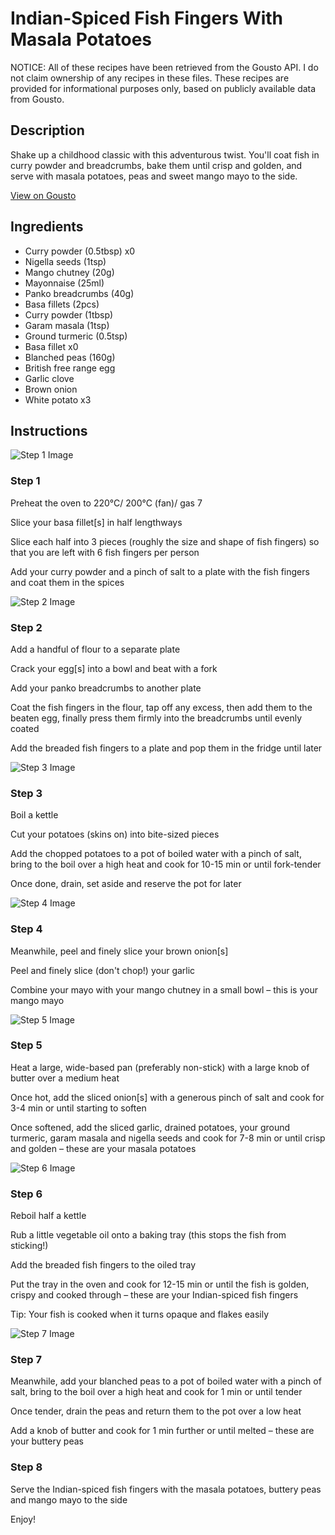 # Indian-Spiced Fish Fingers With Masala Potatoes 

NOTICE: All of these recipes have been retrieved from the Gousto API. I do not claim ownership of any recipes in these files. These recipes are provided for informational purposes only, based on publicly available data from Gousto.

## Description

Shake up a childhood classic with this adventurous twist. You'll coat fish in curry powder and breadcrumbs, bake them until crisp and golden, and serve with masala potatoes, peas and sweet mango mayo to the side.

[View on Gousto](https://www.gousto.co.uk/recipes/cookbook/indian-spiced-fish-fingers-mango-mayo)

## Ingredients

- Curry powder (0.5tbsp) x0
- Nigella seeds (1tsp)
- Mango chutney (20g)
- Mayonnaise (25ml)
- Panko breadcrumbs (40g)
- Basa fillets (2pcs)
- Curry powder (1tbsp)
- Garam masala (1tsp)
- Ground turmeric (0.5tsp)
- Basa fillet x0
- Blanched peas (160g)
- British free range egg
- Garlic clove
- Brown onion
- White potato x3

## Instructions

![Step 1 Image](https://production-media.gousto.co.uk/cms/recipe-step-image/1133.-step-1-x200.jpg)

### Step 1

Preheat the oven to 220°C/ 200°C (fan)/ gas 7

Slice your basa fillet[s] in half lengthways

Slice each half into 3 pieces (roughly the size and shape of fish fingers) so that you are left with 6 fish fingers per person

Add your curry powder and a pinch of salt to a plate with the fish fingers and coat them in the spices

![Step 2 Image](https://production-media.gousto.co.uk/cms/recipe-step-image/1133.-step-2-x200.jpg)

### Step 2

Add a handful of flour to a separate plate

Crack your egg[s] into a bowl and beat with a fork

Add your panko breadcrumbs to another plate

Coat the fish fingers in the flour, tap off any excess, then add them to the beaten egg, finally press them firmly into the breadcrumbs until evenly coated

Add the breaded fish fingers to a plate and pop them in the fridge until later

![Step 3 Image](https://production-media.gousto.co.uk/cms/recipe-step-image/1133.-step-3-x200.jpg)

### Step 3

Boil a kettle

Cut your potatoes (skins on) into bite-sized pieces

Add the chopped potatoes to a pot of boiled water with a pinch of salt, bring to the boil over a high heat and cook for 10-15 min or until fork-tender

Once done, drain, set aside and reserve the pot for later

![Step 4 Image](https://production-media.gousto.co.uk/cms/recipe-step-image/step-4-copy-1607623711650-x200.jpg)

### Step 4

Meanwhile, peel and finely slice your brown onion[s]

Peel and finely slice (don't chop!) your garlic

Combine your mayo with your mango chutney in a small bowl – this is your mango mayo

![Step 5 Image](https://production-media.gousto.co.uk/cms/recipe-step-image/1133.-step-5-x200.jpg)

### Step 5

Heat a large, wide-based pan (preferably non-stick) with a large knob of butter over a medium heat

Once hot, add the sliced onion[s] with a generous pinch of salt and cook for 3-4 min or until starting to soften

Once softened, add the sliced garlic, drained potatoes, your ground turmeric, garam masala and nigella seeds and cook for 7-8 min or until crisp and golden – these are your masala potatoes

![Step 6 Image](https://production-media.gousto.co.uk/cms/recipe-step-image/1133.-step-6-x200.jpg)

### Step 6

Reboil half a kettle

Rub a little vegetable oil onto a baking tray (this stops the fish from sticking!)

Add the breaded fish fingers to the oiled tray

Put the tray in the oven and cook for 12-15 min or until the fish is golden, crispy and cooked through – these are your Indian-spiced fish fingers

Tip: Your fish is cooked when it turns opaque and flakes easily

![Step 7 Image](https://production-media.gousto.co.uk/cms/recipe-step-image/1133.-step-7-x200.jpg)

### Step 7

Meanwhile, add your blanched peas to a pot of boiled water with a pinch of salt, bring to the boil over a high heat and cook for 1 min or until tender

Once tender, drain the peas and return them to the pot over a low heat

Add a knob of butter and cook for 1 min further or until melted – these are your buttery peas

### Step 8

Serve the Indian-spiced fish fingers with the masala potatoes, buttery peas and mango mayo to the side

Enjoy!

